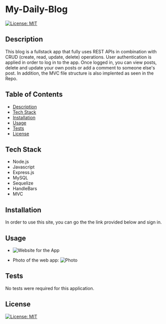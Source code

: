 # My-Daily-Blog

[![License: MIT](https://img.shields.io/badge/License-MIT-blue.svg)](https://opensource.org/licenses/MIT)

## Description

This blog is a fullstack app that fully uses REST APIs in combination with CRUD (create, read, update, delete) operations. User authentication is applied in order to log in to the app. Once logged in, you can view posts, delete and update your own posts or add a comment to someone else's post. In addition, the MVC file structure is also implented as seen in the Repo.


## Table of Contents

- [Description](#description)
- [Tech Stack](#tech-stack)
- [Installation](#installation)
- [Usage](#usage)
- [Tests](#tests)
- [License](#license)

## Tech Stack

- Node.js
- Javascript
- Express.js
- MySQL
- Sequelize
- HandleBars
- MVC

## Installation

In order to use this site, you can go the the link provided below and sign in.

## Usage

- ![Website for the App](https://fast-anchorage-33093.herokuapp.com/)

- Photo of the web app:
  ![Photo](https://user-images.githubusercontent.com/112015433/221001016-0299d8a4-30da-4c0f-85c5-50a51e59e5aa.png)

## Tests

No tests were required for this application.

## License

[![License: MIT](https://img.shields.io/badge/License-MIT-blue.svg)](https://opensource.org/licenses/MIT)
